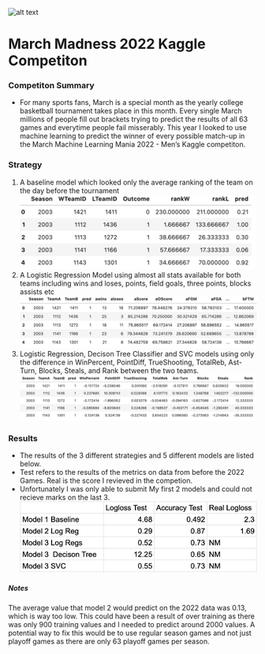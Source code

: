 ![alt text](https://upload.wikimedia.org/wikipedia/en/thumb/2/28/March_Madness_logo.svg/1200px-March_Madness_logo.svg.png)
# March Madness 2022 Kaggle Competiton
### Competiton Summary 
* For many sports fans, March is a special month as the yearly college basketball tournament takes place in this month. Every single March millions of people fill out brackets trying to predict the results of all 63 games and everytime people fail misserably. This year I looked to use machine learning to predict the winner of every possible match-up in the March Machine Learning Mania 2022 - Men’s Kaggle competiton.
### Strategy
1. A baseline model which looked only the average ranking of the team on the day before the tournament 
![Model1](Model1.png)
2. A Logistic Regression Model using almost all stats available for both teams including wins and loses, points, field goals, three points, blocks assists etc
![Model2](Model2.png)
3. Logistic Regression, Decison Tree Classifier and SVC models using only the difference in WinPercent, PointDiff,	TrueShooting,	TotalReb,	Ast-Turn,	Blocks,	Steals, and	Rank between the two teams.
![Model3](Model3.png) 

### Results
- The results of the 3 different strategies and 5 different models are listed below. 
- Test refers to the results of the metrics on data from before the 2022 Games. Real is the score I revieved in the competion. 
- Unfortunately I was only able to submit My first 2 models and could not recieve marks on the last 3.
![MM2022R](MM2022R.png)

##### Notes
The average value that model 2 would predict on the 2022 data was 0.13, which is way too low. This could have been a result of over training as there was only 900 training values and I needed to predict around 2000 values. A potential way to fix this would be to use regular season games and not just playoff games as there are only 63 playoff games per season.



